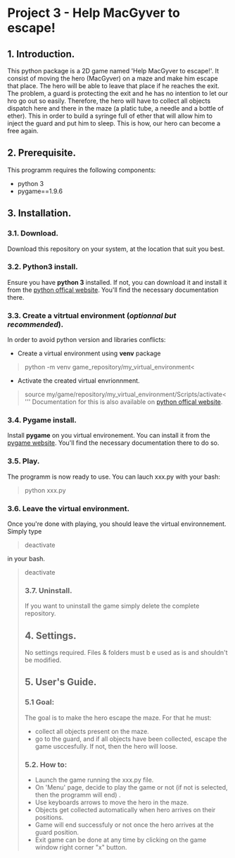 # Project 3 - Help MacGyver to escape!

## 1. Introduction.
This python package is a 2D game named 'Help MacGyver to escape!'. It consist of moving the hero (MacGyver) on a maze and make him escape that place. The hero will be able to leave that place if he reaches the exit. The problem, a guard is protecting the exit and he has no intention to let our hro go out so easily. Therefore, the hero will have to collect all objects dispatch here and there in the maze (a platic tube, a needle and a bottle of ether). This in order to build a syringe full of ether that will allow him to inject the guard and put him to sleep. This is how, our hero can become a free again. 

## 2. Prerequisite.
This programm requires the following components:
* python 3
* pygame==1.9.6

## 3. Installation.
### 3.1. Download.
Download this repository on your system, at the location that suit you best.

### 3.2. Python3 install.
Ensure you have **python 3** installed. If not, you can download it and install it from the [python offical website](https://www.python.org/). You'll find the necessary documentation there.

### 3.3. Create a vitrtual environment (*optionnal but recommended*).
In order to avoid python version and libraries conflicts:
* Create a virtual environment using **venv** package
>python -m venv game_repository/my_virtual_environment<
* Activate the created virtual envrionnment.
>source my/game/repository/my_virtual_environment/Scripts/activate<
'''
Documentation for this is also available on [python offical website](https://www.python.org/).

### 3.4. Pygame install.
Install **pygame** on you virtual environement. You can  install it from the [pygame website](https://www.pygame.org/news). You'll find the necessary documentation there to do so.

### 3.5. Play.
The programm is now ready to use. You can lauch xxx.py with your bash:
> python xxx.py

### 3.6. Leave the virtual environment.
Once you're done with playing, you should leave the virtual environnement. Simply type
> deactivate
>
in your bash.
> deactivate<blockquote>


### 3.7. Uninstall.
If you want to uninstall the game simply delete the complete repository.

## 4. Settings.
No settings required. Files & folders must b e used as is and shouldn't be modified.

## 5. User's Guide.

### 5.1 Goal:
The goal is to make the hero escape the maze. For that he must:
* collect all objects present on the maze.
* go to the guard, and if all objects have been collected, escape the game usccesfully. If not, then the hero will loose.

### 5.2. How to:
* Launch the game running the xxx.py file.
* On 'Menu' page, decide to play the game or not (if not is selected, then the programm will end) .
* Use keyboards arrows to move the hero in the maze.
* Objects get collected automatically when hero arrives on their positions.
* Game will end successfuly or not once the hero arrives at the guard position.
* Exit game can be done at any time by clicking on the game window right corner "x" button.